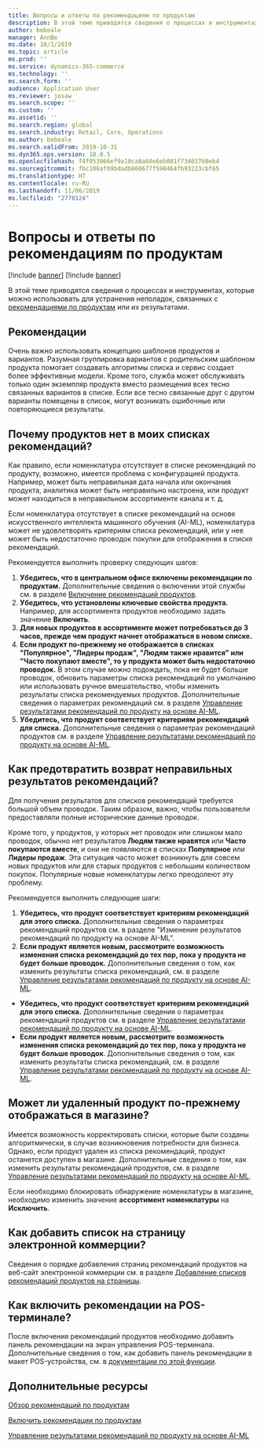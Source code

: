 ```yaml
---
title: Вопросы и ответы по рекомендациям по продуктам
description: В этой теме приводятся сведения о процессах и инструментах, которые можно использовать для устранения неполадок, связанных с рекомендациями по продуктам или их результатами.
author: bebeale
manager: AnnBe
ms.date: 10/1/2019
ms.topic: article
ms.prod: ''
ms.service: dynamics-365-commerce
ms.technology: ''
ms.search.form: ''
audience: Application User
ms.reviewer: josaw
ms.search.scope: ''
ms.custom: ''
ms.assetid: ''
ms.search.region: global
ms.search.industry: Retail, Core, Operations
ms.author: bebeale
ms.search.validFrom: 2019-10-31
ms.dyn365.ops.version: 10.0.5
ms.openlocfilehash: f4f053066ef9a10ca8a60e6eb081f73401760eb4
ms.sourcegitcommit: fbc106af09bdadb860677f590464fb93223cbf65
ms.translationtype: HT
ms.contentlocale: ru-RU
ms.lasthandoff: 11/06/2019
ms.locfileid: "2770124"
---
```

# <a name="product-recommendations-faq"></a>Вопросы и ответы по рекомендациям по продуктам

[!include [banner](includes/preview-banner.md)]
[!include [banner](includes/banner.md)]

В этой теме приводятся сведения о процессах и инструментах, которые можно использовать для устранения неполадок, связанных с [рекомендациями по продуктам](product-recommendations.md) или их результатами.

## <a name="best-practices"></a>Рекомендации
Очень важно использовать концепцию шаблонов продуктов и вариантов. Разумная группировка вариантов с родительским шаблоном продукта помогает создавать алгоритмы списка и сервис создает более эффективные модели. Кроме того, служба может обслуживать только один экземпляр продукта вместо размещения всех тесно связанных вариантов в списке. Если все тесно связанные друг с другом варианты помещены в список, могут возникать ошибочные или повторяющиеся результаты.

## <a name="why-are-products-missing-from-my-recommendation-lists"></a>Почему продуктов нет в моих списках рекомендаций?

Как правило, если номенклатура отсутствует в списке рекомендаций по продукту, возможно, имеется проблема с конфигурацией продукта. Например, может быть неправильная дата начала или окончания продукта, аналитика может быть неправильно настроена, или продукт может находиться в неправильном ассортименте канала и т. д.

Если номенклатура отсутствует в списке рекомендаций на основе искусственного интеллекта машинного обучения (AI-ML), номенклатура может не удовлетворять критериям списка рекомендаций, или у нее может быть недостаточно проводок покупки для отображения в списке рекомендаций.

Рекомендуется выполнить проверку следующих шагов:
1. **Убедитесь, что в центральном офисе включены рекомендации по продуктам.** Дополнительные сведения о включении этой службы см. в разделе [Включение рекомендаций продуктов](enable-product-recommendations.md).
1. **Убедитесь, что установлены ключевые свойства продукта.** Например, для ассортимента продуктов необходимо задать значение **Включить**.
1. **Для новых продуктов в ассортименте может потребоваться до 3 часов, прежде чем продукт начнет отображаться в новом списке.**
1. **Если продукт по-прежнему не отображается в списках "Популярное", "Лидеры продаж", "Людям также нравится" или "Часто покупают вместе", то у продукта может быть недостаточно проводок.** В этом случае можно подождать, пока не будет больше проводок, обновить параметры списка рекомендаций по умолчанию или использовать ручное вмешательство, чтобы изменить результаты списка рекомендуемых продуктов. Дополнительные сведения о параметрах рекомендаций см. в разделе [Управление результатами рекомендаций по продукту на основе AI-ML](modify-product-recommendation-results.md).
1. **Убедитесь, что продукт соответствует критериям рекомендаций для списка.** Дополнительные сведения о параметрах рекомендаций продуктов см. в разделе [Управление результатами рекомендаций по продукту на основе AI-ML](modify-product-recommendation-results.md).

## <a name="how-can-i-prevent-poor-recommendation-results-from-being-returned"></a>Как предотвратить возврат неправильных результатов рекомендаций?

Для получения результатов для списков рекомендаций требуется большой объем проводок. Таким образом, важно, чтобы пользователи предоставляли полные исторические данные проводок.

Кроме того, у продуктов, у которых нет проводок или слишком мало проводок, обычно нет результатов **Людям также нравятся** или **Часто покупаются вместе**, и они не появляются в списках **Популярное** или **Лидеры продаж**. Эта ситуация часто может возникнуть для совсем новых продуктов или для старых продуктов с небольшим количеством покупок. Популярные новые номенклатуры легко преодолеют эту проблему.

Рекомендуется выполнить следующие шаги:
1. **Убедитесь, что продукт соответствует критериям рекомендаций для этого списка.** Дополнительные сведения о параметрах рекомендаций продуктов см. в разделе "Изменение результатов рекомендаций по продукту на основе AI-ML".
1. **Если продукт является новым, рассмотрите возможность изменения списка рекомендаций до тех пор, пока у продукта не будет больше проводок.** Дополнительные сведения о том, как изменить результаты списка рекомендаций, см. в разделе [Управление результатами рекомендаций по продукту на основе AI-ML](modify-product-recommendation-results.md).


- **Убедитесь, что продукт соответствует критериям рекомендаций для этого списка.** Дополнительные сведения о параметрах рекомендаций продуктов см. в разделе [Управление результатами рекомендаций по продукту на основе AI-ML](modify-product-recommendation-results.md).
- **Если продукт является новым, рассмотрите возможность изменения списка рекомендаций до тех пор, пока у продукта не будет больше проводок**. Дополнительные сведения о том, как изменить результаты списка рекомендаций, см. в разделе [Управление результатами рекомендаций по продукту на основе AI-ML](modify-product-recommendation-results.md).

## <a name="can-i-remove-a-product-but-still-see-it-in-the-store"></a>Может ли удаленный продукт по-прежнему отображаться в магазине?

Имеется возможность корректировать списки, которые были созданы алгоритмически, в случае возникновения потребности для бизнеса. Однако, если продукт удален из списка рекомендаций, продукт останется доступен в магазине. Дополнительные сведения о том, как изменить результаты рекомендаций продуктов, см. в разделе [Управление результатами рекомендаций по продукту на основе AI-ML](modify-product-recommendation-results.md).

Если необходимо блокировать обнаружение номенклатуры в магазине, необходимо изменить значение **ассортимент номенклатуры** на **Исключить**.

## <a name="how-do-i-add-a-list-to-an-e-commerce-page"></a>Как добавить список на страницу электронной коммерции?

Сведения о порядке добавления страниц рекомендаций продуктов на веб-сайт электронной коммерции см. в разделе [Добавление списков рекомендаций продуктов на страницы](add-reco-list-to-page.md).

## <a name="how-do-i-enable-recommendations-on-pos"></a>Как включить рекомендации на POS-терминале?

После включения рекомендаций продуктов необходимо добавить панель рекомендации на экран управления POS-терминала. Дополнительные сведения о том, как добавить панель рекомендации в макет POS-устройства, см. в [документации по этой функции](https://docs.microsoft.com/en-us/dynamics365/unified-operations/retail/add-recommendations-control-pos-screen).

## <a name="additional-resources"></a>Дополнительные ресурсы

[Обзор рекомендаций по продуктам](product-recommendations.md)

[Включить рекомендации по продуктам](enable-product-recommendations.md)

[Управление результатами рекомендаций по продукту на основе AI-ML](modify-product-recommendation-results.md)
